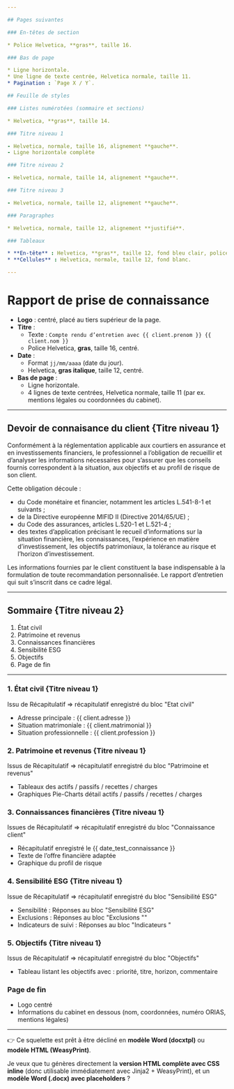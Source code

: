 ```yaml
---

## Pages suivantes

### En-têtes de section

* Police Helvetica, **gras**, taille 16.

### Bas de page

* Ligne horizontale.
* Une ligne de texte centrée, Helvetica normale, taille 11.
* Pagination : `Page X / Y`.

## Feuille de styles

### Listes numérotées (sommaire et sections)

* Helvetica, **gras**, taille 14.

### Titre niveau 1

- Helvetica, normale, taille 16, alignement **gauche**.
- Ligne horizontale complète

### Titre niveau 2

- Helvetica, normale, taille 14, alignement **gauche**.

### Titre niveau 3

- Helvetica, normale, taille 12, alignement **gauche**.

### Paragraphes

* Helvetica, normale, taille 12, alignement **justifié**.

### Tableaux

* **En-tête** : Helvetica, **gras**, taille 12, fond bleu clair, police bleue (couleur du site).
* **Cellules** : Helvetica, normale, taille 12, fond blanc.

---
```


# Rapport de prise de connaissance

* **Logo** : centré, placé au tiers supérieur de la page.
* **Titre** :
  * Texte : `Compte rendu d’entretien avec {{ client.prenom }} {{ client.nom }}`
  * Police Helvetica, **gras**, taille 16, centré.
* **Date** :
  * Format `jj/mm/aaaa` (date du jour).
  * Helvetica, **gras italique**, taille 12, centré.
* **Bas de page** :
  * Ligne horizontale.
  * 4 lignes de texte centrées, Helvetica normale, taille 11 (par ex. mentions légales ou coordonnées du cabinet).

---

## Devoir de connaisance du client {Titre niveau 1}

Conformément à la réglementation applicable aux courtiers en assurance et en investissements financiers, le professionnel a l’obligation de recueillir et d’analyser les informations nécessaires pour s’assurer que les conseils fournis correspondent à la situation, aux objectifs et au profil de risque de son client.

Cette obligation découle :

- du Code monétaire et financier, notamment les articles L.541-8-1 et suivants ;
- de la Directive européenne MIFID II (Directive 2014/65/UE) ;
- du Code des assurances, articles L.520-1 et L.521-4 ;
- des textes d’application précisant le recueil d’informations sur la situation financière, les connaissances, l’expérience en matière d’investissement, les objectifs patrimoniaux, la tolérance au risque et l’horizon d’investissement.

Les informations fournies par le client constituent la base indispensable à la formulation de toute recommandation personnalisée. Le rapport d’entretien qui suit s’inscrit dans ce cadre légal.

---

## Sommaire {Titre niveau 2}

1. État civil
2. Patrimoine et revenus
3. Connaissances financières
4. Sensibilité ESG
5. Objectifs
6. Page de fin

---

### 1. État civil {Titre niveau 1}

Issu de Récapitulatif => récapitulatif enregistré du bloc "Etat civil"

* Adresse principale : {{ client.adresse }}
* Situation matrimoniale : {{ client.matrimonial }}
* Situation professionnelle : {{ client.profession }}

### 2. Patrimoine et revenus {Titre niveau 1}

Issus de Récapitulatif => récapitulatif enregistré du bloc "Patrimoine et revenus"

* Tableaux des actifs / passifs / recettes / charges
* Graphiques Pie-Charts détail actifs / passifs / recettes / charges

### 3. Connaissances financières {Titre niveau 1}

Issues de Récapitulatif => récapitulatif enregistré du bloc "Connaissance client"

* Récapitulatif enregistré le {{ date_test_connaissance }}
* Texte de l’offre financière adaptée
* Graphique du profil de risque

### 4. Sensibilité ESG {Titre niveau 1}

Issue de Récapitulatif => récapitulatif enregistré du bloc "Sensibilité ESG"

* Sensibilité : Réponses au bloc "Sensibilité ESG"
* Exclusions : Réponses au bloc "Exclusions ""
* Indicateurs de suivi : Réponses au bloc "Indicateurs "

### 5. Objectifs {Titre niveau 1}

Issus de Récapitulatif => récapitulatif enregistré du bloc "Objectifs"

* Tableau listant les objectifs avec : priorité, titre, horizon, commentaire

### Page de fin

* Logo centré
* Informations du cabinet en dessous (nom, coordonnées, numéro ORIAS, mentions légales)

---

👉 Ce squelette est prêt à être décliné en **modèle Word (docxtpl)** ou **modèle HTML (WeasyPrint)**.

Je veux que tu génères directement la **version HTML complète avec CSS inline** (donc utilisable immédiatement avec Jinja2 + WeasyPrint), et un **modèle Word (.docx) avec placeholders** ?